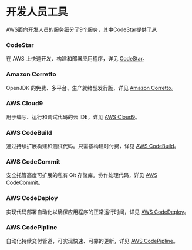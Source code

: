 # 开发人员工具

AWS面向开发人员的服务细分了9个服务，其中CodeStar提供了从
### CodeStar 
在 AWS 上快速开发、构建和部署应用程序，详见 [CodeStar](chapter4.1.md)。
### Amazon Corretto
OpenJDK 的免费、多平台、生产就绪型发行版，详见 [Amazon Corretto](chapter4.2.md)。
### AWS Cloud9
用于编写、运行和调试代码的云 IDE，详见 [AWS Cloud9](chapter4.3.md)。
### AWS CodeBuild
通过持续扩展构建和测试代码。只需按构建时付费，详见 [AWS CodeBuild](chapter4.4.md)。
### AWS CodeCommit
安全托管高度可扩展的私有 Git 存储库。协作处理代码，详见 [AWS CodeCommit](chapter4.5.md)。
### AWS CodeDeploy
实现代码部署自动化以确保应用程序的正常运行时间，详见 [AWS CodeDeploy](chapter4.6.md)。
### AWS CodePipline
自动化持续交付管道，可实现快速、可靠的更新，详见 [AWS CodePipline](chapter4.7.md)。
